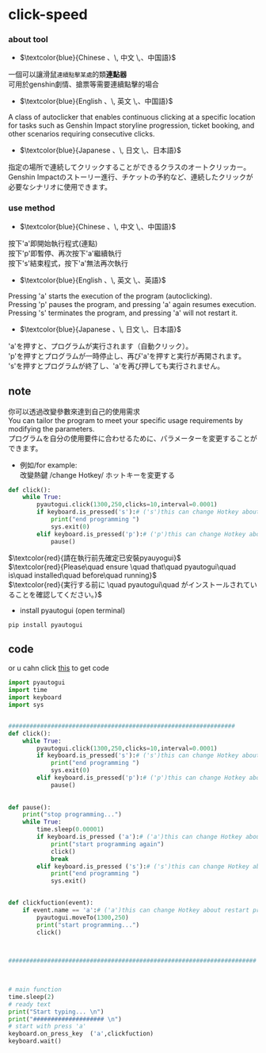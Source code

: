 # click-speed

### about tool
* $`\textcolor{blue}{Chinese 、\, 中文 \,、中国語}`$
  
一個可以讓滑鼠`連續點擊某處`的類**連點器**  
可用於genshin劇情、搶票等需要連續點擊的場合  

* $`\textcolor{blue}{English 、\, 英文 \,、中国語}`$

A class of autoclicker that enables continuous clicking at a specific location   
for tasks such as Genshin Impact storyline progression, ticket booking, and other scenarios requiring consecutive clicks.

* $`\textcolor{blue}{Japanese 、\, 日文 \,、日本語}`$

指定の場所で連続してクリックすることができるクラスのオートクリッカー。  
Genshin Impactのストーリー進行、チケットの予約など、連続したクリックが必要なシナリオに使用できます。


### use method

* $`\textcolor{blue}{Chinese 、\, 中文 \,、中国語}`$

按下'a'即開始執行程式(連點)   
按下'p'即暫停、再次按下'a'繼續執行  
按下's'結束程式，按下'a'無法再次執行  


* $`\textcolor{blue}{English 、\, 英文 \,、英語}`$

Pressing 'a' starts the execution of the program (autoclicking).  
Pressing 'p' pauses the program, and pressing 'a' again resumes execution.  
Pressing 's' terminates the program, and pressing 'a' will not restart it.  


* $`\textcolor{blue}{Japanese 、\, 日文 \,、日本語}`$

'a'を押すと、プログラムが実行されます（自動クリック）。  
'p'を押すとプログラムが一時停止し、再び'a'を押すと実行が再開されます。  
's'を押すとプログラムが終了し、'a'を再び押しても実行されません。  


## note 

你可以透過改變參數來達到自己的使用需求   
You can tailor the program to meet your specific usage requirements by modifying the parameters.    
プログラムを自分の使用要件に合わせるために、パラメーターを変更することができます。 


* 例如/for example:   
改變熱鍵 /change Hotkey/ ホットキーを変更する  
```py
def click():
    while True:
        pyautogui.click(1300,250,clicks=10,interval=0.0001)
        if keyboard.is_pressed('s'):# ('s')this can change Hotkey about stop programming (1/2side)
            print("end programming ")
            sys.exit(0)
        elif keyboard.is_pressed('p'):# ('p')this can change Hotkey about pause programming
            pause()
```

$`\textcolor{red}{請在執行前先確定已安裝pyauyogui}`$    
$`\textcolor{red}{Please\quad ensure \quad that\quad pyautogui\quad is\quad installed\quad before\quad running}`$  
$`\textcolor{red}{実行する前に \quad pyautogui\quad がインストールされていることを確認してください。}`$  

* install pyautogui (open terminal)
```
pip install pyautogui
```
## code

or u cahn click [this]() to get code
```py
import pyautogui
import time 
import keyboard
import sys 


################################################################
def click():
    while True:
        pyautogui.click(1300,250,clicks=10,interval=0.0001)
        if keyboard.is_pressed('s'):# ('s')this can change Hotkey about stop programming (1/2side)
            print("end programming ")
            sys.exit(0)
        elif keyboard.is_pressed('p'):# ('p')this can change Hotkey about pause programming
            pause()
            
            
def pause():
    print("stop programming...")
    while True:
        time.sleep(0.00001)
        if keyboard.is_pressed ('a'):# ('a')this can change Hotkey about start programming
            print("start programming again")
            click()
            break 
        elif keyboard.is_pressed ('s'):# ('s')this can change Hotkey about stop programming(2/2side)
            print("end programming ")
            sys.exit()
    

def clickfuction(event):
    if event.name == 'a':# ('a')this can change Hotkey about restart programming after programming pause
        pyautogui.moveTo(1300,250)
        print("start programming...")
        click()
         


######################################################################

    

# main function
time.sleep(2)
# ready text 
print("Start typing... \n")
print("#################### \n")
# start with press 'a'
keyboard.on_press_key  ('a',clickfuction)
keyboard.wait()



```
